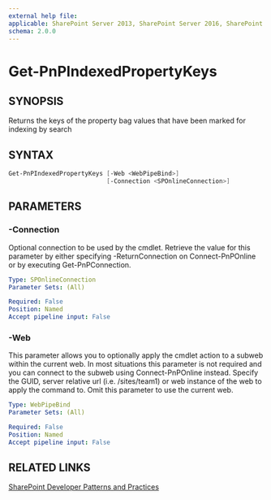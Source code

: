 ```yaml
---
external help file:
applicable: SharePoint Server 2013, SharePoint Server 2016, SharePoint Server 2019, SharePoint Online
schema: 2.0.0
---
```

# Get-PnPIndexedPropertyKeys

## SYNOPSIS
Returns the keys of the property bag values that have been marked for indexing by search

## SYNTAX 

```powershell
Get-PnPIndexedPropertyKeys [-Web <WebPipeBind>]
                           [-Connection <SPOnlineConnection>]
```

## PARAMETERS

### -Connection
Optional connection to be used by the cmdlet. Retrieve the value for this parameter by either specifying -ReturnConnection on Connect-PnPOnline or by executing Get-PnPConnection.

```yaml
Type: SPOnlineConnection
Parameter Sets: (All)

Required: False
Position: Named
Accept pipeline input: False
```

### -Web
This parameter allows you to optionally apply the cmdlet action to a subweb within the current web. In most situations this parameter is not required and you can connect to the subweb using Connect-PnPOnline instead. Specify the GUID, server relative url (i.e. /sites/team1) or web instance of the web to apply the command to. Omit this parameter to use the current web.

```yaml
Type: WebPipeBind
Parameter Sets: (All)

Required: False
Position: Named
Accept pipeline input: False
```

## RELATED LINKS

[SharePoint Developer Patterns and Practices](http://aka.ms/sppnp)